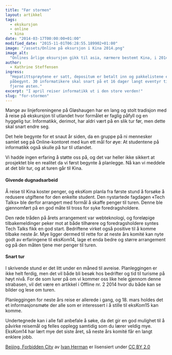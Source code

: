 ```yaml
---
title: "Før stormen"
layout: artikkel
tags:
  - ekskursjon
  - online
  - kina
date: "2014-03-17T00:00:00+01:00"
modified_date: "2015-11-01T06:28:55.189902+01:00"
image: "/assets/Online på eksursjon i Kina 2014.png"
image_alt:
  "Onlines årlige eksursjon gikk til asia, nærmere bestemt Kina, i 2014."
author:
  - Kathrine Steffensen
ingress:
  "Hepatittsprøytene er satt, depositum er betalt inn og pakkelistene er nesten
  påbegynt. 30 informatikere skal snart på et 16 dager langt eventyr til det
  fjerne østen."
excerpt: "I april reiser informatikk ut i den store verden!"
slug: "for-stormen"
---
```


Mange av linjeforeningene på Gløshaugen har en lang og stolt tradisjon med å
reise på ekskursjon til utlandet hvor formålet er faglig påfyll og en hyggelig
tur. Informatikk, derimot, har aldri vært på en slik tur før, men dette skal
snart endre seg.

Det hele begynte for et snaut år siden, da en gruppe på ni mennesker samlet seg
på Online-kontoret med kun ett mål for øye: At studentene på informatikk også
skulle på tur til utlandet.

Vi hadde ingen erfaring å støtte oss på, og det var heller ikke sikkert at
prosjektet ble en realitet da vi først begynte å planlegge. Nå kan vi meddele at
det blir tur, og at turen går til Kina.

#### Givende dugnadsarbeid

Å reise til Kina koster penger, og eksKom planla fra første stund å forsøke å
redusere utgiftene for den enkelte student. Den nystartede fagdagen «Tech Talks»
ble derfor arrangert med formål å skaffe penger til turen. Denne ble gjennomført
på en god måte til tross for syke foredragsholdere.

Den røde tråden på årets arrangement var webteknologi, og foreløpige
tilbakemeldinger peker mot at både tilhørere og foredragsholdere syntes Tech
Talks fikk en god start. Bedriftene virket også positive til å komme tilbake
neste år. Mye ligger dermed til rette for at neste års komité kan nyte godt av
erfaringene til eksKom14, lage et enda bedre og større arrangement og på den
måten tjene mer penger til turen.

#### Snart tur

I skrivende stund er det litt under en måned til avreise. Planleggingen er ikke
helt ferdig, men det vil både bli besøk hos bedrifter og tid til turisme på høyt
nivå. For de som lurer på om vi kommer oss like hele gjennom denne strabasen,
vil det være en artikkel i Offline nr. 2 2014 hvor du både kan se bilder og lese
om turen.

Planleggingen for neste års reise er allerede i gang, og 18. mars holdes det et
informasjonsmøte der alle som er interessert i å stille til eksKom15 kan komme.

Undertegnede kan i alle fall anbefale å søke, da det gir en god mulighet til å
påvirke reisemål og felles opplegg samtidig som du lærer veldig mye. EksKom14
har lært mye det siste året, så neste års komité får en langt enklere jobb.

[Beijing, Forbidden City](http://www.flickr.com/photos/ivan_herman/10753739865/in/photolist-hogJd2-9hysMG-iykRy9-89TsPs-eeSNnq-gbGPtJ-89TsH7-hdsvTG-89Qdvv-iyfqnL-gAR4hA-bE8QWG-atnZGj-atoH17-bP3duM-atozHN-atm1kv-hdYAhR-gub6b7-hdBAU5-gucTEP-gub4iu-bA8u79-gue3B3-hdZPpZ-iynu6q-iynQWa-iynTeg-iykvbq-iynoo1-iykV1E-iynAkr-iynrws-iynMqf-c9U3M9-hhwVqE-8pGWgq-ezsnR2-hdYK3L-egzM2c-iyg3QY-iWR9BX-8tUv5h-ags29t-beP8fz-iWSyuc-b3rbGF-iWVgXm-9ygXYg-9yjXEQ-9yhXmQ/)
av [Ivan Herman](http://www.flickr.com/photos/ivan_herman/) er lisensiert under
[CC BY 2.0](http://creativecommons.org/licenses/by-nc-nd/2.0/deed.en)
